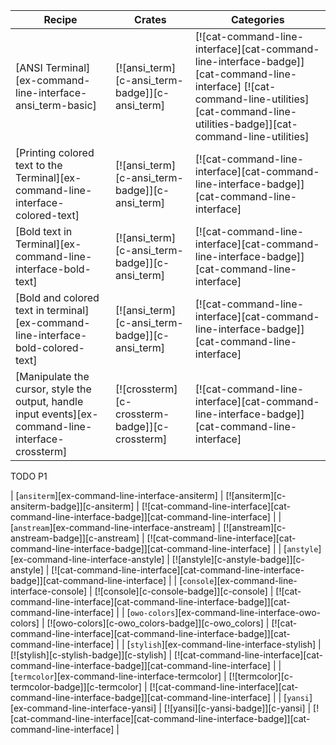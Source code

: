 | Recipe | Crates | Categories |
|--------|--------|------------|
| [ANSI Terminal][ex-command-line-interface-ansi_term-basic] | [![ansi_term][c-ansi_term-badge]][c-ansi_term] | [![cat-command-line-interface][cat-command-line-interface-badge]][cat-command-line-interface] [![cat-command-line-utilities][cat-command-line-utilities-badge]][cat-command-line-utilities] |
| [Printing colored text to the Terminal][ex-command-line-interface-colored-text] | [![ansi_term][c-ansi_term-badge]][c-ansi_term] | [![cat-command-line-interface][cat-command-line-interface-badge]][cat-command-line-interface] |
| [Bold text in Terminal][ex-command-line-interface-bold-text] | [![ansi_term][c-ansi_term-badge]][c-ansi_term] | [![cat-command-line-interface][cat-command-line-interface-badge]][cat-command-line-interface] |
| [Bold and colored text in terminal][ex-command-line-interface-bold-colored-text] | [![ansi_term][c-ansi_term-badge]][c-ansi_term] | [![cat-command-line-interface][cat-command-line-interface-badge]][cat-command-line-interface] |
| [Manipulate the cursor, style the output, handle input events][ex-command-line-interface-crossterm] | [![crossterm][c-crossterm-badge]][c-crossterm] | [![cat-command-line-interface][cat-command-line-interface-badge]][cat-command-line-interface] |

<div class="hidden">
TODO P1

| [`ansiterm`][ex-command-line-interface-ansiterm] | [![ansiterm][c-ansiterm-badge]][c-ansiterm] | [![cat-command-line-interface][cat-command-line-interface-badge]][cat-command-line-interface] |
| [`anstream`][ex-command-line-interface-anstream] | [![anstream][c-anstream-badge]][c-anstream] | [![cat-command-line-interface][cat-command-line-interface-badge]][cat-command-line-interface] |
| [`anstyle`][ex-command-line-interface-anstyle] | [![anstyle][c-anstyle-badge]][c-anstyle] | [![cat-command-line-interface][cat-command-line-interface-badge]][cat-command-line-interface] |
| [`console`][ex-command-line-interface-console] | [![console][c-console-badge]][c-console] | [![cat-command-line-interface][cat-command-line-interface-badge]][cat-command-line-interface] |
| [`owo-colors`][ex-command-line-interface-owo-colors] | [![owo-colors][c-owo_colors-badge]][c-owo_colors] | [![cat-command-line-interface][cat-command-line-interface-badge]][cat-command-line-interface] |
| [`stylish`][ex-command-line-interface-stylish] | [![stylish][c-stylish-badge]][c-stylish] | [![cat-command-line-interface][cat-command-line-interface-badge]][cat-command-line-interface] |
| [`termcolor`][ex-command-line-interface-termcolor] | [![termcolor][c-termcolor-badge]][c-termcolor] | [![cat-command-line-interface][cat-command-line-interface-badge]][cat-command-line-interface] |
| [`yansi`][ex-command-line-interface-yansi] | [![yansi][c-yansi-badge]][c-yansi] | [![cat-command-line-interface][cat-command-line-interface-badge]][cat-command-line-interface] |
</div>
